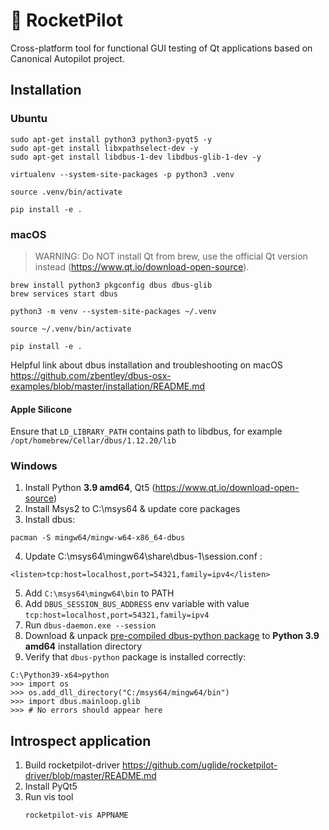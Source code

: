 # 🚀 RocketPilot

Cross-platform tool for functional GUI testing of Qt applications based on Canonical Autopilot project.

## Installation

### Ubuntu
```
sudo apt-get install python3 python3-pyqt5 -y
sudo apt-get install libxpathselect-dev -y
sudo apt-get install libdbus-1-dev libdbus-glib-1-dev -y

virtualenv --system-site-packages -p python3 .venv

source .venv/bin/activate

pip install -e . 
```

### macOS
> WARNING: Do NOT install Qt from brew, use the official Qt version instead (https://www.qt.io/download-open-source).

```
brew install python3 pkgconfig dbus dbus-glib
brew services start dbus

python3 -m venv --system-site-packages ~/.venv

source ~/.venv/bin/activate

pip install -e . 
```

Helpful link about dbus installation and troubleshooting on macOS https://github.com/zbentley/dbus-osx-examples/blob/master/installation/README.md

#### Apple Silicone

Ensure that `LD_LIBRARY_PATH` contains path to libdbus, for example `/opt/homebrew/Cellar/dbus/1.12.20/lib`


### Windows
1. Install Python **3.9 amd64**, Qt5 (https://www.qt.io/download-open-source)
2. Install Msys2 to C:\msys64 & update core packages
3. Install dbus:
```
pacman -S mingw64/mingw-w64-x86_64-dbus
```
4. Update C:\msys64\mingw64\share\dbus-1\session.conf :
```
<listen>tcp:host=localhost,port=54321,family=ipv4</listen>
```
5. Add `C:\msys64\mingw64\bin` to PATH
6. Add `DBUS_SESSION_BUS_ADDRESS` env variable with value `tcp:host=localhost,port=54321,family=ipv4`
7. Run `dbus-daemon.exe --session`
8. Download & unpack [pre-compiled dbus-python package](https://github.com/uglide/dbus-python-windows) to 
**Python 3.9 amd64** installation directory 
9. Verify that `dbus-python` package is installed correctly:
```
C:\Python39-x64>python
>>> import os
>>> os.add_dll_directory("C:/msys64/mingw64/bin")
>>> import dbus.mainloop.glib
>>> # No errors should appear here
```

## Introspect application
1. Build rocketpilot-driver https://github.com/uglide/rocketpilot-driver/blob/master/README.md
2. Install PyQt5
3. Run vis tool
    ```bash
    rocketpilot-vis APPNAME
    ```
